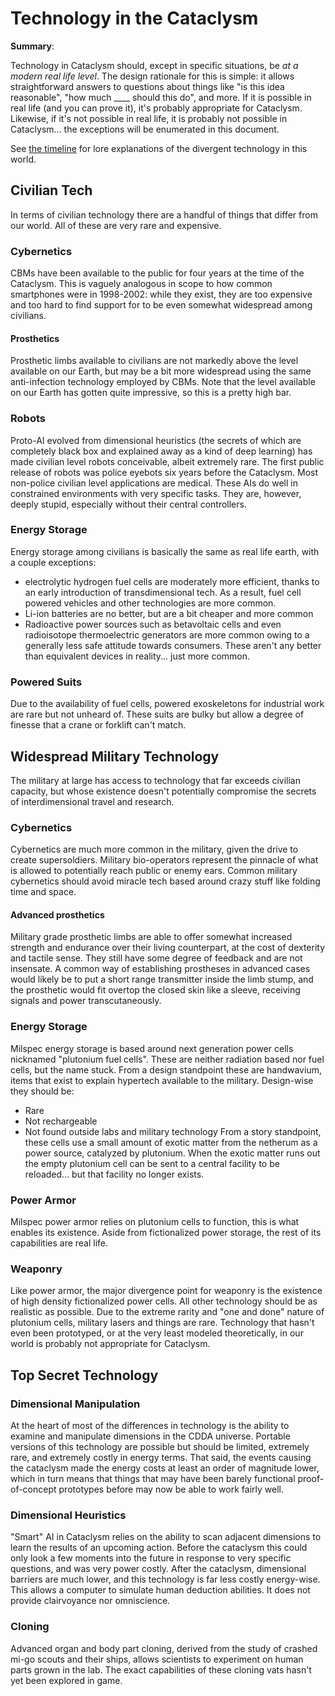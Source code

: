 # Technology in the Cataclysm

**Summary**:

Technology in Cataclysm should, except in specific situations, be *at a modern real life level*.  The design rationale for this is simple: it allows straightforward answers to questions about things like "is this idea reasonable", "how much ____ should this do", and more.  If it is possible in real life (and you can prove it), it's probably appropriate for Cataclysm.  Likewise, if it's not possible in real life, it is probably not possible in Cataclysm... the exceptions will be enumerated in this document.

See [the timeline](./lore-background.md) for lore explanations of the divergent technology in this world.

## Civilian Tech
In terms of civilian technology there are a handful of things that differ from our world.  All of these are very rare and expensive.

### Cybernetics
CBMs have been available to the public for four years at the time of the Cataclysm.  This is vaguely analogous in scope to how common smartphones were in 1998-2002: while they exist, they are too expensive and too hard to find support for to be even somewhat widespread among civilians.

#### Prosthetics
Prosthetic limbs available to civilians are not markedly above the level available on our Earth, but may be a bit more widespread using the same anti-infection technology employed by CBMs.  Note that the level available on our Earth has gotten quite impressive, so this is a pretty high bar.

### Robots
Proto-AI evolved from dimensional heuristics (the secrets of which are completely black box and explained away as a kind of deep learning) has made civilian level robots conceivable, albeit extremely rare.  The first public release of robots was police eyebots six years before the Cataclysm.  Most non-police civilian level applications are medical.  These AIs do well in constrained environments with very specific tasks.  They are, however, deeply stupid, especially without their central controllers.

### Energy Storage
Energy storage among civilians is basically the same as real life earth, with a couple exceptions:
- electrolytic hydrogen fuel cells are moderately more efficient, thanks to an early introduction of transdimensional tech.  As a result, fuel cell powered vehicles and other technologies are more common.
- Li-ion batteries are no better, but are a bit cheaper and more common
- Radioactive power sources such as betavoltaic cells and even radioisotope thermoelectric generators are more common owing to a generally less safe attitude towards consumers. These aren't any better than equivalent devices in reality... just more common.

### Powered Suits
Due to the availability of fuel cells, powered exoskeletons for industrial work are rare but not unheard of.  These suits are bulky but allow a degree of finesse that a crane or forklift can't match. 

## Widespread Military Technology
The military at large has access to technology that far exceeds civilian capacity, but whose existence doesn't potentially compromise the secrets of interdimensional travel and research.

### Cybernetics
Cybernetics are much more common in the military, given the drive to create supersoldiers. Military bio-operators represent the pinnacle of what is allowed to potentially reach public or enemy ears.  Common military cybernetics should avoid miracle tech based around crazy stuff like folding time and space.

#### Advanced prosthetics
Military grade prosthetic limbs are able to offer somewhat increased strength and endurance over their living counterpart, at the cost of dexterity and tactile sense.  They still have some degree of feedback and are not insensate.  A common way of establishing prostheses in advanced cases would likely be to put a short range transmitter inside the limb stump, and the prosthetic would fit overtop the closed skin like a sleeve, receiving signals and power transcutaneously.

### Energy Storage
Milspec energy storage is based around next generation power cells nicknamed "plutonium fuel cells".  These are neither radiation based nor fuel cells, but the name stuck.  From a design standpoint these are handwavium, items that exist to explain hypertech available to the military.  Design-wise they should be:
- Rare
- Not rechargeable
- Not found outside labs and military technology
From a story standpoint, these cells use a small amount of exotic matter from the netherum as a power source, catalyzed by plutonium.  When the exotic matter runs out the empty plutonium cell can be sent to a central facility to be reloaded... but that facility no longer exists.

### Power Armor
Milspec power armor relies on plutonium cells to function, this is what enables its existence.  Aside from fictionalized power storage, the rest of its capabilities are real life.

### Weaponry
Like power armor, the major divergence point for weaponry is the existence of high density fictionalized power cells.  All other technology should be as realistic as possible.  Due to the extreme rarity and "one and done" nature of plutonium cells, military lasers and things are rare.  Technology that hasn't even been prototyped, or at the very least modeled theoretically, in our world is probably not appropriate for Cataclysm.

## Top Secret Technology

### Dimensional Manipulation
At the heart of most of the differences in technology is the ability to examine and manipulate dimensions in the CDDA universe. Portable versions of this technology are possible but should be limited, extremely rare, and extremely costly in energy terms.  That said, the events causing the cataclysm made the energy costs at least an order of magnitude lower, which in turn means that things that may have been barely functional proof-of-concept prototypes before may now be able to work fairly well.

### Dimensional Heuristics
"Smart" AI in Cataclysm relies on the ability to scan adjacent dimensions to learn the results of an upcoming action.  Before the cataclysm this could only look a few moments into the future in response to very specific questions, and was very power costly.  After the cataclysm, dimensional barriers are much lower, and this technology is far less costly energy-wise.  This allows a computer to simulate human deduction abilities.  It does not provide clairvoyance nor omniscience.

### Cloning
Advanced organ and body part cloning, derived from the study of crashed mi-go scouts and their ships, allows scientists to experiment on human parts grown in the lab.  The exact capabilities of these cloning vats hasn't yet been explored in game.
